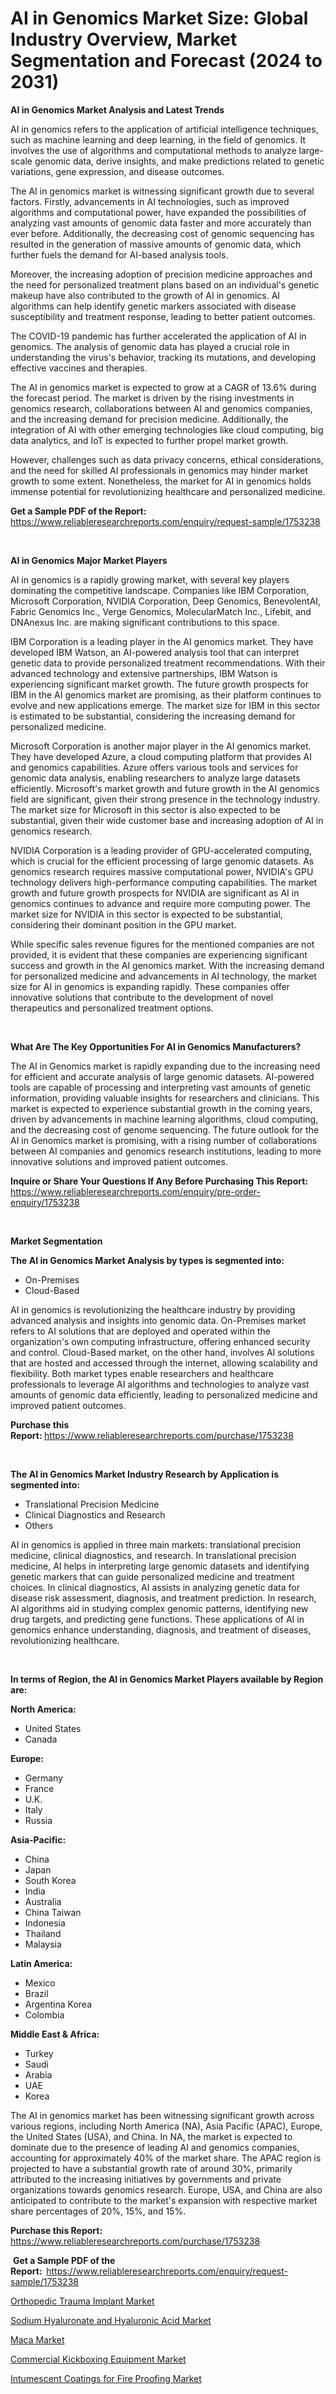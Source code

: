 <p><h1>AI in Genomics Market Size: Global Industry Overview, Market Segmentation and Forecast (2024 to 2031)</h1></p><p><strong>AI in Genomics Market Analysis and Latest Trends</strong></p>
<p><p>AI in genomics refers to the application of artificial intelligence techniques, such as machine learning and deep learning, in the field of genomics. It involves the use of algorithms and computational methods to analyze large-scale genomic data, derive insights, and make predictions related to genetic variations, gene expression, and disease outcomes.</p><p>The AI in genomics market is witnessing significant growth due to several factors. Firstly, advancements in AI technologies, such as improved algorithms and computational power, have expanded the possibilities of analyzing vast amounts of genomic data faster and more accurately than ever before. Additionally, the decreasing cost of genomic sequencing has resulted in the generation of massive amounts of genomic data, which further fuels the demand for AI-based analysis tools.</p><p>Moreover, the increasing adoption of precision medicine approaches and the need for personalized treatment plans based on an individual's genetic makeup have also contributed to the growth of AI in genomics. AI algorithms can help identify genetic markers associated with disease susceptibility and treatment response, leading to better patient outcomes.</p><p>The COVID-19 pandemic has further accelerated the application of AI in genomics. The analysis of genomic data has played a crucial role in understanding the virus's behavior, tracking its mutations, and developing effective vaccines and therapies.</p><p>The AI in genomics market is expected to grow at a CAGR of 13.6% during the forecast period. The market is driven by the rising investments in genomics research, collaborations between AI and genomics companies, and the increasing demand for precision medicine. Additionally, the integration of AI with other emerging technologies like cloud computing, big data analytics, and IoT is expected to further propel market growth.</p><p>However, challenges such as data privacy concerns, ethical considerations, and the need for skilled AI professionals in genomics may hinder market growth to some extent. Nonetheless, the market for AI in genomics holds immense potential for revolutionizing healthcare and personalized medicine.</p></p>
<p><strong>Get a Sample PDF of the Report:&nbsp;</strong> <a href="https://www.reliableresearchreports.com/enquiry/request-sample/1753238">https://www.reliableresearchreports.com/enquiry/request-sample/1753238</a></p>
<p>&nbsp;</p>
<p><strong>AI in Genomics Major Market Players</strong></p>
<p><p>AI in genomics is a rapidly growing market, with several key players dominating the competitive landscape. Companies like IBM Corporation, Microsoft Corporation, NVIDIA Corporation, Deep Genomics, BenevolentAI, Fabric Genomics Inc., Verge Genomics, MolecularMatch Inc., Lifebit, and DNAnexus Inc. are making significant contributions to this space.</p><p>IBM Corporation is a leading player in the AI genomics market. They have developed IBM Watson, an AI-powered analysis tool that can interpret genetic data to provide personalized treatment recommendations. With their advanced technology and extensive partnerships, IBM Watson is experiencing significant market growth. The future growth prospects for IBM in the AI genomics market are promising, as their platform continues to evolve and new applications emerge. The market size for IBM in this sector is estimated to be substantial, considering the increasing demand for personalized medicine.</p><p>Microsoft Corporation is another major player in the AI genomics market. They have developed Azure, a cloud computing platform that provides AI and genomics capabilities. Azure offers various tools and services for genomic data analysis, enabling researchers to analyze large datasets efficiently. Microsoft's market growth and future growth in the AI genomics field are significant, given their strong presence in the technology industry. The market size for Microsoft in this sector is also expected to be substantial, given their wide customer base and increasing adoption of AI in genomics research.</p><p>NVIDIA Corporation is a leading provider of GPU-accelerated computing, which is crucial for the efficient processing of large genomic datasets. As genomics research requires massive computational power, NVIDIA's GPU technology delivers high-performance computing capabilities. The market growth and future growth prospects for NVIDIA are significant as AI in genomics continues to advance and require more computing power. The market size for NVIDIA in this sector is expected to be substantial, considering their dominant position in the GPU market.</p><p>While specific sales revenue figures for the mentioned companies are not provided, it is evident that these companies are experiencing significant success and growth in the AI genomics market. With the increasing demand for personalized medicine and advancements in AI technology, the market size for AI in genomics is expanding rapidly. These companies offer innovative solutions that contribute to the development of novel therapeutics and personalized treatment options.</p></p>
<p>&nbsp;</p>
<p><strong>What Are The Key Opportunities For AI in Genomics Manufacturers?</strong></p>
<p><p>The AI in Genomics market is rapidly expanding due to the increasing need for efficient and accurate analysis of large genomic datasets. AI-powered tools are capable of processing and interpreting vast amounts of genetic information, providing valuable insights for researchers and clinicians. This market is expected to experience substantial growth in the coming years, driven by advancements in machine learning algorithms, cloud computing, and the decreasing cost of genome sequencing. The future outlook for the AI in Genomics market is promising, with a rising number of collaborations between AI companies and genomics research institutions, leading to more innovative solutions and improved patient outcomes.</p></p>
<p><strong>Inquire or Share Your Questions If Any Before Purchasing This Report:</strong> <a href="https://www.reliableresearchreports.com/enquiry/pre-order-enquiry/1753238">https://www.reliableresearchreports.com/enquiry/pre-order-enquiry/1753238</a></p>
<p>&nbsp;</p>
<p><strong>Market Segmentation</strong></p>
<p><strong>The AI in Genomics Market Analysis by types is segmented into:</strong></p>
<p><ul><li>On-Premises</li><li>Cloud-Based</li></ul></p>
<p><p>AI in genomics is revolutionizing the healthcare industry by providing advanced analysis and insights into genomic data. On-Premises market refers to AI solutions that are deployed and operated within the organization's own computing infrastructure, offering enhanced security and control. Cloud-Based market, on the other hand, involves AI solutions that are hosted and accessed through the internet, allowing scalability and flexibility. Both market types enable researchers and healthcare professionals to leverage AI algorithms and technologies to analyze vast amounts of genomic data efficiently, leading to personalized medicine and improved patient outcomes.</p></p>
<p><strong>Purchase this Report:&nbsp;</strong><a href="https://www.reliableresearchreports.com/purchase/1753238">https://www.reliableresearchreports.com/purchase/1753238</a></p>
<p>&nbsp;</p>
<p><strong>The AI in Genomics Market Industry Research by Application is segmented into:</strong></p>
<p><ul><li>Translational Precision Medicine</li><li>Clinical Diagnostics and Research</li><li>Others</li></ul></p>
<p><p>AI in genomics is applied in three main markets: translational precision medicine, clinical diagnostics, and research. In translational precision medicine, AI helps in interpreting large genomic datasets and identifying genetic markers that can guide personalized medicine and treatment choices. In clinical diagnostics, AI assists in analyzing genetic data for disease risk assessment, diagnosis, and treatment prediction. In research, AI algorithms aid in studying complex genomic patterns, identifying new drug targets, and predicting gene functions. These applications of AI in genomics enhance understanding, diagnosis, and treatment of diseases, revolutionizing healthcare.</p></p>
<p>&nbsp;</p>
<p><strong>In terms of Region, the AI in Genomics Market Players available by Region are:</strong></p>
<p>
    <p> <strong> North America: </strong>
        <ul>
            <li>United States</li>
            <li>Canada</li>
        </ul>
        </p> 
    <p> <strong> Europe: </strong>
        <ul>
            <li>Germany</li>
            <li>France</li>
            <li>U.K.</li>
            <li>Italy</li>
            <li>Russia</li>
        </ul>
        </p> 
    <p> <strong> Asia-Pacific: </strong>
        <ul>
            <li>China</li>
            <li>Japan</li>
            <li>South Korea</li>
            <li>India</li>
            <li>Australia</li>
            <li>China Taiwan</li>
            <li>Indonesia</li>
            <li>Thailand</li>
            <li>Malaysia</li>
        </ul>
        </p> 
    <p> <strong> Latin America: </strong>
        <ul>
            <li>Mexico</li>
            <li>Brazil</li>
            <li>Argentina Korea</li>
            <li>Colombia</li>
        </ul>
        </p> 
    <p> <strong> Middle East & Africa: </strong>
        <ul>
            <li>Turkey</li>
            <li>Saudi</li>
            <li>Arabia</li>
            <li>UAE</li>
            <li>Korea</li>
        </ul>
    </p>
    </p>
<p><p>The AI in genomics market has been witnessing significant growth across various regions, including North America (NA), Asia Pacific (APAC), Europe, the United States (USA), and China. In NA, the market is expected to dominate due to the presence of leading AI and genomics companies, accounting for approximately 40% of the market share. The APAC region is projected to have a substantial growth rate of around 30%, primarily attributed to the increasing initiatives by governments and private organizations towards genomics research. Europe, USA, and China are also anticipated to contribute to the market's expansion with respective market share percentages of 20%, 15%, and 15%.</p></p>
<p><strong>Purchase this Report: </strong><a href="https://www.reliableresearchreports.com/purchase/1753238">https://www.reliableresearchreports.com/purchase/1753238</a></p>
<p>&nbsp;<strong>Get a Sample PDF of the Report:&nbsp;&nbsp;</strong><a href="https://www.reliableresearchreports.com/enquiry/request-sample/1753238">https://www.reliableresearchreports.com/enquiry/request-sample/1753238</a></p>
<p><strong></strong></p>
<p><p><a href="https://www.linkedin.com/pulse/orthopedic-trauma-implant-market-research-report-provides-phzrf?trackingId=UOcMbtJvRyGlhdqBSi89Ng%3D%3D">Orthopedic Trauma Implant Market</a></p><p><a href="https://github.com/aashishrp/Market-Research-Report-List-2/blob/main/sodium-hyaluronate-and-hyaluronic-acid-market.md">Sodium Hyaluronate and Hyaluronic Acid Market</a></p><p><a href="https://github.com/aashishrp02/Market-Research-Report-List-2/blob/main/maca-market.md">Maca Market</a></p><p><a href="https://www.linkedin.com/pulse/commercial-kickboxing-equipment-market-research-report-provides-8iunf?trackingId=ALszkyj2SHKFJADCOONPaw%3D%3D">Commercial Kickboxing Equipment Market</a></p><p><a href="https://www.linkedin.com/pulse/intumescent-coatings-fire-proofing-market-dynamics-2024-2031-dcyif?trackingId=YahVAEsDRrC18GVMS7Tx8w%3D%3D">Intumescent Coatings for Fire Proofing Market</a></p></p>